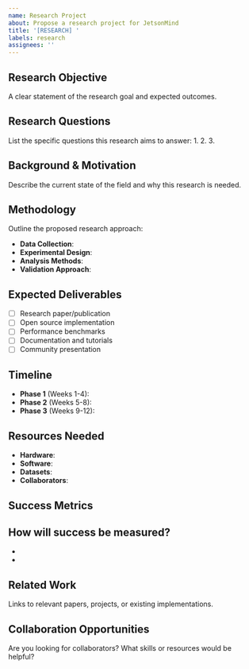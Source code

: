 ```yaml
---
name: Research Project
about: Propose a research project for JetsonMind
title: '[RESEARCH] '
labels: research
assignees: ''
---
```


## Research Objective
A clear statement of the research goal and expected outcomes.

## Research Questions
List the specific questions this research aims to answer:
1. 
2. 
3. 

## Background & Motivation
Describe the current state of the field and why this research is needed.

## Methodology
Outline the proposed research approach:
- **Data Collection**: 
- **Experimental Design**: 
- **Analysis Methods**: 
- **Validation Approach**: 

## Expected Deliverables
- [ ] Research paper/publication
- [ ] Open source implementation
- [ ] Performance benchmarks
- [ ] Documentation and tutorials
- [ ] Community presentation

## Timeline
- **Phase 1** (Weeks 1-4): 
- **Phase 2** (Weeks 5-8): 
- **Phase 3** (Weeks 9-12): 

## Resources Needed
- **Hardware**: 
- **Software**: 
- **Datasets**: 
- **Collaborators**: 

## Success Metrics
How will success be measured?
- 
- 
- 

## Related Work
Links to relevant papers, projects, or existing implementations.

## Collaboration Opportunities
Are you looking for collaborators? What skills or resources would be helpful?
